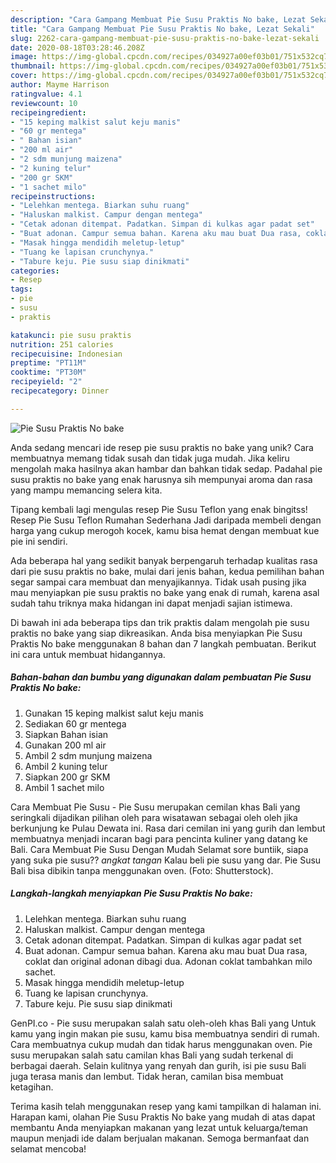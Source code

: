 ```yaml
---
description: "Cara Gampang Membuat Pie Susu Praktis No bake, Lezat Sekali"
title: "Cara Gampang Membuat Pie Susu Praktis No bake, Lezat Sekali"
slug: 2262-cara-gampang-membuat-pie-susu-praktis-no-bake-lezat-sekali
date: 2020-08-18T03:28:46.208Z
image: https://img-global.cpcdn.com/recipes/034927a00ef03b01/751x532cq70/pie-susu-praktis-no-bake-foto-resep-utama.jpg
thumbnail: https://img-global.cpcdn.com/recipes/034927a00ef03b01/751x532cq70/pie-susu-praktis-no-bake-foto-resep-utama.jpg
cover: https://img-global.cpcdn.com/recipes/034927a00ef03b01/751x532cq70/pie-susu-praktis-no-bake-foto-resep-utama.jpg
author: Mayme Harrison
ratingvalue: 4.1
reviewcount: 10
recipeingredient:
- "15 keping malkist salut keju manis"
- "60 gr mentega"
- " Bahan isian"
- "200 ml air"
- "2 sdm munjung maizena"
- "2 kuning telur"
- "200 gr SKM"
- "1 sachet milo"
recipeinstructions:
- "Lelehkan mentega. Biarkan suhu ruang"
- "Haluskan malkist. Campur dengan mentega"
- "Cetak adonan ditempat. Padatkan. Simpan di kulkas agar padat set"
- "Buat adonan. Campur semua bahan. Karena aku mau buat Dua rasa, coklat dan original adonan dibagi dua. Adonan coklat tambahkan milo sachet."
- "Masak hingga mendidih meletup-letup"
- "Tuang ke lapisan crunchynya."
- "Tabure keju. Pie susu siap dinikmati"
categories:
- Resep
tags:
- pie
- susu
- praktis

katakunci: pie susu praktis 
nutrition: 251 calories
recipecuisine: Indonesian
preptime: "PT11M"
cooktime: "PT30M"
recipeyield: "2"
recipecategory: Dinner

---
```



![Pie Susu Praktis No bake](https://img-global.cpcdn.com/recipes/034927a00ef03b01/751x532cq70/pie-susu-praktis-no-bake-foto-resep-utama.jpg)

Anda sedang mencari ide resep pie susu praktis no bake yang unik? Cara membuatnya memang tidak susah dan tidak juga mudah. Jika keliru mengolah maka hasilnya akan hambar dan bahkan tidak sedap. Padahal pie susu praktis no bake yang enak harusnya sih mempunyai aroma dan rasa yang mampu memancing selera kita.

Tipang kembali lagi mengulas resep Pie Susu Teflon yang enak bingitss! Resep Pie Susu Teflon Rumahan Sederhana Jadi daripada membeli dengan harga yang cukup merogoh kocek, kamu bisa hemat dengan membuat kue pie ini sendiri.

Ada beberapa hal yang sedikit banyak berpengaruh terhadap kualitas rasa dari pie susu praktis no bake, mulai dari jenis bahan, kedua pemilihan bahan segar sampai cara membuat dan menyajikannya. Tidak usah pusing jika mau menyiapkan pie susu praktis no bake yang enak di rumah, karena asal sudah tahu triknya maka hidangan ini dapat menjadi sajian istimewa.


Di bawah ini ada beberapa tips dan trik praktis dalam mengolah pie susu praktis no bake yang siap dikreasikan. Anda bisa menyiapkan Pie Susu Praktis No bake menggunakan 8 bahan dan 7 langkah pembuatan. Berikut ini cara untuk membuat hidangannya.

<!--inarticleads1-->

##### Bahan-bahan dan bumbu yang digunakan dalam pembuatan Pie Susu Praktis No bake:

1. Gunakan 15 keping malkist salut keju manis
1. Sediakan 60 gr mentega
1. Siapkan  Bahan isian
1. Gunakan 200 ml air
1. Ambil 2 sdm munjung maizena
1. Ambil 2 kuning telur
1. Siapkan 200 gr SKM
1. Ambil 1 sachet milo


Cara Membuat Pie Susu - Pie Susu merupakan cemilan khas Bali yang seringkali dijadikan pilihan oleh para wisatawan sebagai oleh oleh jika berkunjung ke Pulau Dewata ini. Rasa dari cemilan ini yang gurih dan lembut membuatnya menjadi incaran bagi para pencinta kuliner yang datang ke Bali. Cara Membuat Pie Susu Dengan Mudah Selamat sore buntiik, siapa yang suka pie susu?? *angkat tangan* Kalau beli pie susu yang dar. Pie Susu Bali bisa dibikin tanpa menggunakan oven. (Foto: Shutterstock). 

<!--inarticleads2-->

##### Langkah-langkah menyiapkan Pie Susu Praktis No bake:

1. Lelehkan mentega. Biarkan suhu ruang
1. Haluskan malkist. Campur dengan mentega
1. Cetak adonan ditempat. Padatkan. Simpan di kulkas agar padat set
1. Buat adonan. Campur semua bahan. Karena aku mau buat Dua rasa, coklat dan original adonan dibagi dua. Adonan coklat tambahkan milo sachet.
1. Masak hingga mendidih meletup-letup
1. Tuang ke lapisan crunchynya.
1. Tabure keju. Pie susu siap dinikmati


GenPI.co - Pie susu merupakan salah satu oleh-oleh khas Bali yang Untuk kamu yang ingin makan pie susu, kamu bisa membuatnya sendiri di rumah. Cara membuatnya cukup mudah dan tidak harus menggunakan oven. Pie susu merupakan salah satu camilan khas Bali yang sudah terkenal di berbagai daerah. Selain kulitnya yang renyah dan gurih, isi pie susu Bali juga terasa manis dan lembut. Tidak heran, camilan bisa membuat ketagihan. 

Terima kasih telah menggunakan resep yang kami tampilkan di halaman ini. Harapan kami, olahan Pie Susu Praktis No bake yang mudah di atas dapat membantu Anda menyiapkan makanan yang lezat untuk keluarga/teman maupun menjadi ide dalam berjualan makanan. Semoga bermanfaat dan selamat mencoba!
